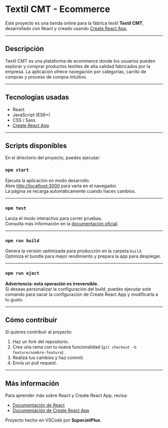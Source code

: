 # Textil CMT - Ecommerce

Este proyecto es una tienda online para la fábrica textil **Textil CMT**, desarrollado con React y creado usando [Create React App](https://github.com/facebook/create-react-app).

---

## Descripción

Textil CMT es una plataforma de ecommerce donde los usuarios pueden explorar y comprar productos textiles de alta calidad fabricados por la empresa. La aplicación ofrece navegación por categorías, carrito de compras y proceso de compra intuitivo.

---

## Tecnologías usadas

- React  
- JavaScript (ES6+)  
- CSS / Sass  
- [Create React App](https://create-react-app.dev/)

---

## Scripts disponibles

En el directorio del proyecto, puedes ejecutar:

### `npm start`

Ejecuta la aplicación en modo desarrollo.  
Abre [http://localhost:3000](http://localhost:3000) para verla en el navegador.  
La página se recarga automáticamente cuando haces cambios.

---

### `npm test`

Lanza el modo interactivo para correr pruebas.  
Consulta más información en la [documentación oficial](https://facebook.github.io/create-react-app/docs/running-tests).

---

### `npm run build`

Genera la versión optimizada para producción en la carpeta `build`.  
Optimiza el bundle para mejor rendimiento y prepara la app para desplegar.

---

### `npm run eject`

**Advertencia: esta operación es irreversible.**  
Si deseas personalizar la configuración del build, puedes ejecutar este comando para sacar la configuración de Create React App y modificarla a tu gusto.

---

## Cómo contribuir

Si quieres contribuir al proyecto:

1. Haz un fork del repositorio.  
2. Crea una rama con tu nueva funcionalidad (`git checkout -b feature/nombre-feature`).  
3. Realiza tus cambios y haz commit.  
4. Envía un pull request.

---

## Más información

Para aprender más sobre React y Create React App, revisa:

- [Documentación de React](https://reactjs.org/)  
- [Documentación de Create React App](https://facebook.github.io/create-react-app/docs/getting-started)

Proyecto hecho en VSCode por **SuperJetPlus**.
